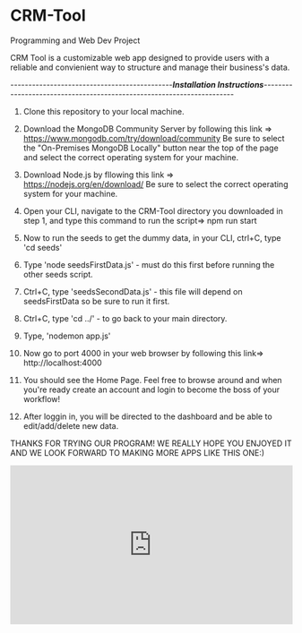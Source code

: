 # CRM-Tool
Programming and Web Dev Project

CRM Tool is a customizable web app designed to provide users with a reliable and convienient way to structure and manage their business's data.

---------------------------------------------***Installation Instructions***----------------------------------------------------------------------
1) Clone this repository to your local machine.

2) Download the MongoDB Community Server by following this link => https://www.mongodb.com/try/download/community 
    Be sure to select the "On-Premises MongoDB Locally" button near the top of the page and select the correct operating system for your machine.
3) Download Node.js by fllowing this link => https://nodejs.org/en/download/
    Be sure to select the correct operating system for your machine.
4) Open your CLI, navigate to the CRM-Tool directory you downloaded in step 1, and type this command to run the script=> npm run start
5) Now to run the seeds to get the dummy data, in your CLI, ctrl+C, type 'cd seeds'
6) Type 'node seedsFirstData.js' - must do this first before running the other seeds script.
7) Ctrl+C, type 'seedsSecondData.js' - this file will depend on seedsFirstData so be sure to run it first.
8) Ctrl+C, type 'cd ../' - to go back to your main directory.
9) Type, 'nodemon app.js'
10) Now go to port 4000 in your web browser by following this link=> http://localhost:4000
11) You should see the Home Page. Feel free to browse around and when you're ready create an account and login to become the boss of your workflow!
12) After loggin in, you will be directed to the dashboard and be able to edit/add/delete new data.

THANKS FOR TRYING OUR PROGRAM! WE REALLY HOPE YOU ENJOYED IT AND WE LOOK FORWARD TO MAKING MORE APPS LIKE THIS ONE:)

<div style="position: relative; padding-bottom: 56.25%; height: 0;"><iframe src="https://www.loom.com/embed/4e4fcf025bcd42c2a980462dc7d7d105" frameborder="0" webkitallowfullscreen mozallowfullscreen allowfullscreen style="position: absolute; top: 0; left: 0; width: 100%; height: 100%;"></iframe></div>
